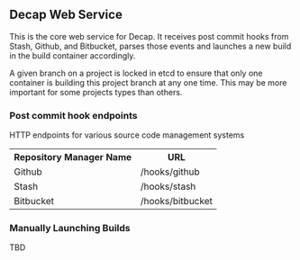 ## Decap Web Service

This is the core web service for Decap.  It receives post commit
hooks from Stash, Github, and Bitbucket, parses those events and
launches a new build in the build container accordingly.

A given branch on a project is locked in etcd to ensure that only
one container is building this project branch at any one time.  This
may be more important for some projects types than others.

### Post commit hook endpoints

HTTP endpoints for various source code management systems

<table>
    <tr>
        <th>Repository Manager Name</th>
        <th>URL</th>
    </tr>
    <tr>
        <td>Github</td>
        <td>/hooks/github</td>
    </tr>
    <tr>
        <td>Stash</td>
        <td>/hooks/stash</td>
    </tr>
    <tr>
        <td>Bitbucket</td>
        <td>/hooks/bitbucket</td>
</table>

### Manually Launching Builds

TBD
